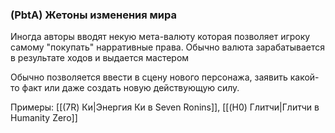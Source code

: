 ### (PbtA) Жетоны изменения мира
Иногда авторы вводят некую мета-валюту которая позволяет игроку самому "покупать" нарративные права. Обычно валюта зарабатывается в результате ходов и выдается мастером

Обычно позволяется ввести в сцену нового персонажа, заявить какой-то факт или даже создать новую действующую силу.

Примеры: [[(7R) Ки|Энергия Ки в Seven Ronins]], [[(H0) Глитчи|Глитчи в Humanity Zero]]